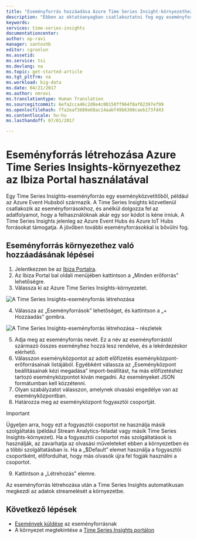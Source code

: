 ```yaml
---
title: "Eseményforrás hozzáadása Azure Time Series Insight-környezethez | Microsoft Docs"
description: "Ebben az oktatóanyagban csatlakoztatni fog egy eseményforrást az Azure Time Series Insights-környezetéhez"
keywords: 
services: time-series-insights
documentationcenter: 
author: op-ravi
manager: santoshb
editor: cgronlun
ms.assetid: 
ms.service: tsi
ms.devlang: na
ms.topic: get-started-article
ms.tgt_pltfrm: na
ms.workload: big-data
ms.date: 04/21/2017
ms.author: omravi
ms.translationtype: Human Translation
ms.sourcegitcommit: 6efa2cca46c2d8e4c00150ff964f8af02397ef99
ms.openlocfilehash: ffa2eaf3680e68ac14aabf49b6308caeb173fd43
ms.contentlocale: hu-hu
ms.lasthandoff: 07/01/2017

---
```


# <a name="create-an-event-source-for-your-time-series-insights-environment-using-the-ibiza-portal"></a>Eseményforrás létrehozása Azure Time Series Insights-környezethez az Ibiza Portal használatával

Egy Time Series Insights-eseményforrás egy eseményközvetítőből, például az Azure Event Hubsból származik. A Time Series Insights közvetlenül csatlakozik az eseményforrásokhoz, és anélkül dolgozza fel az adatfolyamot, hogy a felhasználóknak akár egy sor kódot is kéne írniuk. A Time Series Insights jelenleg az Azure Event Hubs és Azure IoT Hubs forrásokat támogatja. A jövőben további eseményforrásokkal is bővülni fog.

## <a name="steps-to-add-an-event-source-to-your-environment"></a>Eseményforrás környezethez való hozzáadásának lépései

1.  Jelentkezzen be az [Ibiza Portalra](https://portal.azure.com).
2.  Az Ibiza Portal bal oldali menüjében kattintson a „Minden erőforrás” lehetőségre.
3.  Válassza ki az Azure Time Series Insights-környezetet.

  ![A Time Series Insights-eseményforrás létrehozása](media/add-event-source/getstarted-create-event-source-1.png)

4.  Válassza az „Eseményforrások” lehetőséget, és kattintson a „+ Hozzáadás” gombra.

  ![A Time Series Insights-eseményforrás létrehozása – részletek](media/add-event-source/getstarted-create-event-source-2.png)

5.  Adja meg az eseményforrás nevét. Ez a név az eseményforrástól származó összes eseményhez hozzá lesz rendelve, és a lekérdezéskor elérhető.
6.  Válasszon eseményközpontot az adott előfizetés eseményközpont-erőforrásainak listájából. Egyébként válassza az „Eseményközpont beállításainak kézi megadása” import-beállítást, ha más előfizetéshez tartozó eseményközpontot kíván megadni. Az eseményeket JSON formátumban kell közzétenni.
7.  Olyan szabályzatot válasszon, amelynek olvasási engedélye van az eseményközpontban.
8.  Határozza meg az eseményközpont fogyasztói csoportját.

  > [!IMPORTANT]
  > Ügyeljen arra, hogy ezt a fogyasztói csoportot ne használja másik szolgáltatás (például Stream Analytics-feladat vagy másik Time Series Insights-környezet). Ha a fogyasztói csoportot más szolgáltatások is használják, az zavarhatja az olvasási műveleteket ebben a környezetben és a többi szolgáltatásban is. Ha a „$Default” elemet használja a fogyasztói csoportként, előfordulhat, hogy más olvasók újra fel fogják használni a csoportot.

9.  Kattintson a „Létrehozás” elemre.

Az eseményforrás létrehozása után a Time Series Insights automatikusan megkezdi az adatok streamelését a környezetbe.

## <a name="next-steps"></a>Következő lépések

* [Események küldése](time-series-insights-send-events.md) az eseményforrásnak
* A környezet megtekintése a [Time Series Insights portálon](https://insights.timeseries.azure.com)

